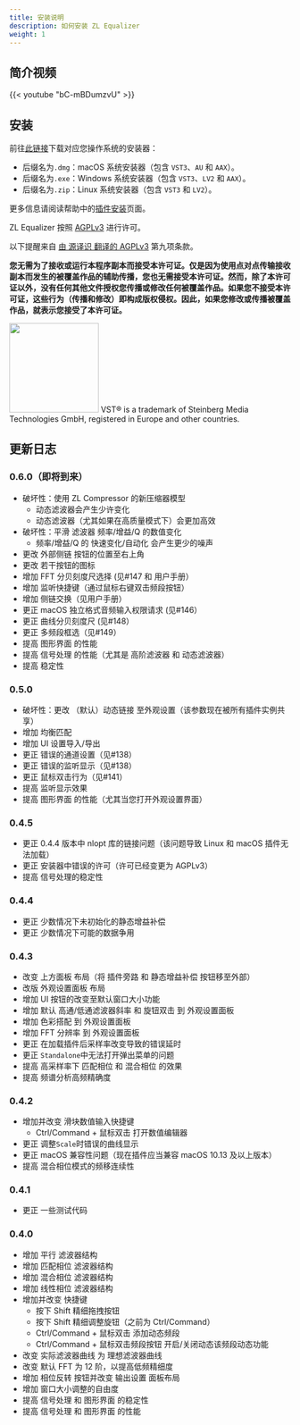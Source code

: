 ```yaml
---
title: 安装说明
description: 如何安装 ZL Equalizer
weight: 1
---
```


## 简介视频

{{< youtube "bC-mBDumzvU" >}}

## 安装

前往[此链接](https://github.com/ZL-Audio/ZLEqualizer/releases/latest)下载对应您操作系统的安装器：
- 后缀名为`.dmg`：macOS 系统安装器（包含 `VST3`、`AU` 和 `AAX`）。
- 后缀名为`.exe`：Windows 系统安装器（包含 `VST3`、`LV2` 和 `AAX`）。
- 后缀名为`.zip`：Linux 系统安装器（包含 `VST3` 和 `LV2`）。

更多信息请阅读帮助中的[插件安装](../../help/plugin_installation)页面。

ZL Equalizer 按照 [AGPLv3](https://www.gnu.org/licenses/agpl-3.0.en.html) 进行许可。

以下提醒来自 [由 源译识 翻译的 AGPLv3](https://atomgit.com/translation/Contransus) 第九项条款。

**您无需为了接收或运行本程序副本而接受本许可证。仅是因为使用点对点传输接收副本而发生的被覆盖作品的辅助传播，您也无需接受本许可证。然而，除了本许可证以外，没有任何其他文件授权您传播或修改任何被覆盖作品。如果您不接受本许可证，这些行为（传播和修改）即构成版权侵权。因此，如果您修改或传播被覆盖作品，就表示您接受了本许可证。**

<img src="/images/vst3.png" style="width: 120pt; max-width: 100%; height: auto"/>
VST® is a trademark of Steinberg Media Technologies GmbH, registered in Europe and other countries.

## 更新日志


### 0.6.0（即将到来）

- 破坏性：使用 ZL Compressor 的新压缩器模型
	- 动态滤波器会产生少许变化
	- 动态滤波器（尤其如果在高质量模式下）会更加高效
- 破坏性：平滑 滤波器 频率/增益/Q 的数值变化
	- 频率/增益/Q 的 快速变化/自动化 会产生更少的噪声
- 更改 外部侧链 按钮的位置至右上角
- 更改 若干按钮的图标
- 增加 FFT 分贝刻度尺选择 (见#147 和 用户手册）
- 增加 监听快捷键（通过鼠标右键双击频段按钮）
- 增加 侧链交换（见用户手册）
- 更正 macOS 独立格式音频输入权限请求 (见#146）
- 更正 曲线分贝刻度尺 (见#148）
- 更正 多频段框选（见#149）
- 提高 图形界面 的性能
- 提高 信号处理 的性能（尤其是 高阶滤波器 和 动态滤波器）
- 提高 稳定性

### 0.5.0

- 破坏性：更改 （默认）动态链接 至外观设置（该参数现在被所有插件实例共享）
- 增加 均衡匹配
- 增加 UI 设置导入/导出
- 更正 错误的通道设置（见#138）
- 更正 错误的监听显示（见#138）
- 更正 鼠标双击行为（见#141）
- 提高 监听显示效果
- 提高 图形界面 的性能（尤其当您打开外观设置界面）

### 0.4.5

- 更正 0.4.4 版本中 nlopt 库的链接问题（该问题导致 Linux 和 macOS 插件无法加载）
- 更正 安装器中错误的许可（许可已经变更为 AGPLv3）
- 提高 信号处理的稳定性

### 0.4.4

- 更正 少数情况下未初始化的静态增益补偿
- 更正 少数情况下可能的数据争用

### 0.4.3

- 改变 上方面板 布局（将 插件旁路 和 静态增益补偿 按钮移至外部）
- 改版 外观设置面板 布局
- 增加 UI 按钮的改变至默认窗口大小功能
- 增加 默认 高通/低通滤波器斜率 和 旋钮双击 到 外观设置面板
- 增加 色彩搭配 到 外观设置面板
- 增加 FFT 分辨率 到 外观设置面板
- 更正 在加载插件后采样率改变导致的错误延时
- 更正 `Standalone`中无法打开弹出菜单的问题
- 提高 高采样率下 匹配相位 和 混合相位 的效果
- 提高 频谱分析高频精确度

### 0.4.2

- 增加并改变 滑块数值输入快捷键
  - Ctrl/Command + 鼠标双击 打开数值编辑器
- 更正 调整`Scale`时错误的曲线显示
- 更正 macOS 兼容性问题（现在插件应当兼容 macOS 10.13 及以上版本）
- 提高 混合相位模式的频移连续性

### 0.4.1

- 更正 一些测试代码

### 0.4.0

- 增加 平行 滤波器结构
- 增加 匹配相位 滤波器结构
- 增加 混合相位 滤波器结构
- 增加 线性相位 滤波器结构
- 增加并改变 快捷键
  - 按下 Shift 精细拖拽按钮
  - 按下 Shift 精细调整旋钮（之前为 Ctrl/Command）
  - Ctrl/Command + 鼠标双击 添加动态频段
  - Ctrl/Command + 鼠标双击频段按钮 开启/关闭动态该频段动态功能
- 改变 实际滤波器曲线 为 理想滤波器曲线
- 改变 默认 FFT 为 12 阶，以提高低频精细度
- 增加 相位反转 按钮并改变 输出设置 面板布局
- 增加 窗口大小调整的自由度
- 提高 信号处理 和 图形界面 的稳定性
- 提高 信号处理 和 图形界面 的性能
